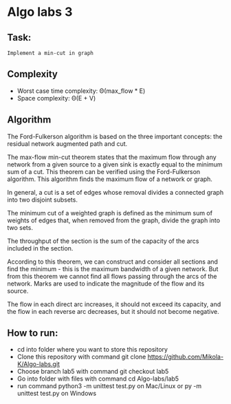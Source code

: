 # Algo labs 3
## Task:
    Implement a min-cut in graph

## Complexity
- Worst case time complexity: Θ(max_flow * E)
- Space complexity: Θ(E + V)

## Algorithm
The Ford-Fulkerson algorithm is based on the three important concepts: the residual network augmented path and cut.

The max-flow min-cut theorem states that the maximum flow through any network from a given source to a given sink is exactly equal to the minimum sum of a cut. This theorem can be verified using the Ford-Fulkerson algorithm. This algorithm finds the maximum flow of a network or graph.

In general, a cut is a set of edges whose removal divides a connected graph into two disjoint subsets.

The minimum cut of a weighted graph is defined as the minimum sum of weights of edges that, when removed from the graph, divide the graph into two sets.

The throughput of the section is the sum of the capacity of the arcs included in the section.

According to this theorem, we can construct and consider all sections and find the minimum - this is the maximum bandwidth of a given network. But from this theorem we cannot find all flows passing through the arcs of the network. Marks are used to indicate the magnitude of the flow and its source.

The flow in each direct arc increases, it should not exceed its capacity, and the flow in each reverse arc decreases, but it should not become negative.

## How to run:
- cd into folder where you want to store this repository
- Clone this repository with command git clone https://github.com/Mikola-K/Algo-labs.git
- Choose branch lab5 with command git checkout lab5
- Go into folder with files with command cd Algo-labs/lab5
- run command python3 -m unittest test.py on Mac/Linux or py -m unittest test.py on Windows